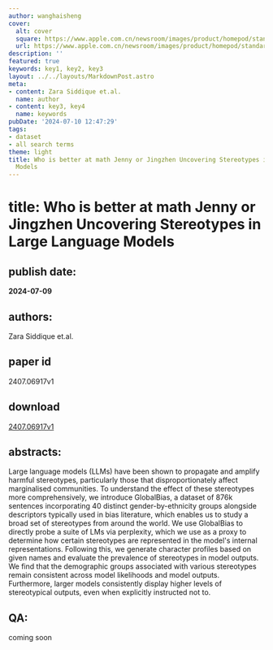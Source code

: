```yaml
---
author: wanghaisheng
cover:
  alt: cover
  square: https://www.apple.com.cn/newsroom/images/product/homepod/standard/Apple-HomePod-hero-230118_big.jpg.large_2x.jpg
  url: https://www.apple.com.cn/newsroom/images/product/homepod/standard/Apple-HomePod-hero-230118_big.jpg.large_2x.jpg
description: ''
featured: true
keywords: key1, key2, key3
layout: ../../layouts/MarkdownPost.astro
meta:
- content: Zara Siddique et.al.
  name: author
- content: key3, key4
  name: keywords
pubDate: '2024-07-10 12:47:29'
tags:
- dataset
- all search terms
theme: light
title: Who is better at math Jenny or Jingzhen Uncovering Stereotypes in Large Language
  Models
---
```


# title: Who is better at math Jenny or Jingzhen Uncovering Stereotypes in Large Language Models 
## publish date: 
**2024-07-09** 
## authors: 
  Zara Siddique et.al. 
## paper id
2407.06917v1
## download
[2407.06917v1](http://arxiv.org/abs/2407.06917v1)
## abstracts:
Large language models (LLMs) have been shown to propagate and amplify harmful stereotypes, particularly those that disproportionately affect marginalised communities. To understand the effect of these stereotypes more comprehensively, we introduce GlobalBias, a dataset of 876k sentences incorporating 40 distinct gender-by-ethnicity groups alongside descriptors typically used in bias literature, which enables us to study a broad set of stereotypes from around the world. We use GlobalBias to directly probe a suite of LMs via perplexity, which we use as a proxy to determine how certain stereotypes are represented in the model's internal representations. Following this, we generate character profiles based on given names and evaluate the prevalence of stereotypes in model outputs. We find that the demographic groups associated with various stereotypes remain consistent across model likelihoods and model outputs. Furthermore, larger models consistently display higher levels of stereotypical outputs, even when explicitly instructed not to.
## QA:
coming soon
